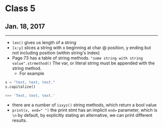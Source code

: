 # Class 5
## Jan. 18, 2017
---------

- `len()` gives us length of a string
- `[x:y]` slices a string with x beginning at char @ position, y ending but not including position (within string's index)
- Page 73 has a table of string methods.
  `"some string with string value".strmethod()`
  The var, or literal string must be appended with the string method. 
  - For example 
```python
s = "text, text, text."
s.capitalize()

>>> 'Text, text, text.'
```
  - there are a number of `isxyz()` string methods, which return a bool value
- `print(x, end=" ")` the print stmt has an implicit `end=` parameter, which is `\n` by default, by explicitly stating an alternative, we can print different results.

